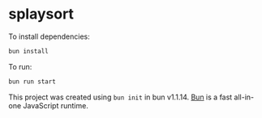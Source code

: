 # splaysort

To install dependencies:

```bash
bun install
```

To run:

```bash
bun run start
```

This project was created using `bun init` in bun v1.1.14. [Bun](https://bun.sh) is a fast all-in-one JavaScript runtime.
